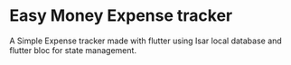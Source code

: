 # Easy Money Expense tracker

A Simple Expense tracker made with flutter using Isar local database and flutter bloc for state management.
